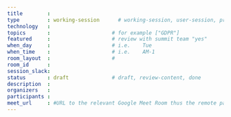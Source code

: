 ```yaml
---
title        :
type         : working-session      # working-session, user-session, product-session
technology   :
topics       :                    # for example ["GDPR"]
featured     :                    # review with summit team "yes"
when_day     :                    # i.e.    Tue
when_time    :                    # i.e.    AM-1
room_layout  :                    #
room_id      :
session_slack:
status       : draft              # draft, review-content, done
description  :
organizers   :
participants :
meet_url     : #URL to the relevant Google Meet Room thus the remote participants can join a session
---
```



<!--(add intro)

## WHY

(...)

## What

(...)

## Outcomes

(...)

## References

(...)


## Previous-->
